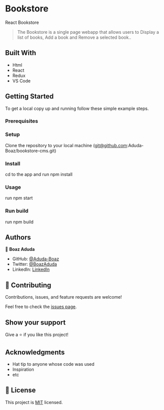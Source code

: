 # Bookstore

React Bookstore
> The Bookstore is a single page webapp that allows users to Display a list of books, Add a book and
Remove a selected book..

## Built With

- Html
- React
- Redux
- VS Code

<!-- ## Live Demo (if available)

[Live Demo Link](https://livedemo.com) -->

## Getting Started

To get a local copy up and running follow these simple example steps.

### Prerequisites

### Setup

Clone the repository to your local machine
(git@github.com:Aduda-Boaz/bookstore-cms.git)

### Install

cd to the app and run npm install

### Usage

run npm start

### Run build

run npm build

## Authors

👤 **Boaz Aduda**

- GitHub: [@Aduda-Boaz](https://github.com/Aduda-Boaz)
- Twitter: [@BoazAduda](https://twitter.com/BoazAduda)
- LinkedIn: [LinkedIn](https://linkedin.com/in/aduda-boaz)

## 🤝 Contributing

Contributions, issues, and feature requests are welcome!

Feel free to check the [issues page](../../issues/).

## Show your support

Give a ⭐️ if you like this project!

## Acknowledgments

- Hat tip to anyone whose code was used
- Inspiration
- etc

## 📝 License

This project is [MIT](./MIT.md) licensed.
